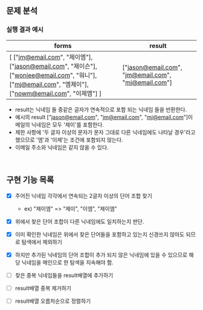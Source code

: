 


## 문제 분석


### 실행 결과 예시


| forms | result |
| --- | --- |
| [ ["jm@email.com", "제이엠"], ["jason@email.com", "제이슨"], ["woniee@email.com", "워니"], ["mj@email.com", "엠제이"], ["nowm@email.com", "이제엠"] ] | ["jason@email.com", "jm@email.com", "mj@email.com"] |



- result는 닉네임 들 중같은 글자가 연속적으로 포함 되는 닉네임 들을 반환한다.
- 예시의 result ["jason@email.com", "jm@email.com", "mj@email.com"]이메일의 닉네임은 모두 '제이'를 포함한다.
- 제한 사항에 '두 글자 이상의 문자가 문자 그대로 다른 닉네임에도 나타날 경우'라고 했으므로 '엠'과 '이제'는 조건에 포함되지 않는다.
- 이메일 주소와 닉네임은 같지 않을 수 있다.

 </br>

## 구현 기능 목록


+ [x] 주어진 닉네임 각각에서 연속되는 2글자 이상의 단어 조합 찾기
  - ex) "제이엠" => "제이", "이엠", "제이엠"

+ [x] 위에서 찾은 단어 조합이 다른 닉네임에도 일치하는지 판단.
+ [x] 이미 확인한 닉네임은 위에서 찾은 단어들을 포함하고 있는지 신경쓰지 않아도 되므로 탐색에서 제외하기
+ [x] 하지만 추가된 닉네임의 단어 조합이 추가 되지 않은 닉네임에 있을 수 있으므로 해당 닉네임을 메인으로 한 탐색을 지속해야 함.
+ [ ] 찾은 중복 닉네임들을 result배열에 추가하기
+ [ ] result배열 중복 제거하기
+ [ ] result배열 오름차순으로 정렬하기